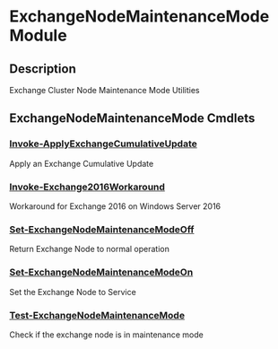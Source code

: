 ﻿---
Module Name: ExchangeNodeMaintenanceMode
Module Guid: 00000000-0000-0000-0000-000000000000 1293bb34-f68a-46cb-ad98-11ab9dff2f07
Download Help Link: https://github.com/jhochwald/ExchangeNodeMaintenanceMode/release/ExchangeNodeMaintenanceMode/docs/ExchangeNodeMaintenanceMode.md
Help Version: 1.0.0.14
Locale: en-US
---

# ExchangeNodeMaintenanceMode Module
## Description
Exchange Cluster Node Maintenance Mode Utilities

## ExchangeNodeMaintenanceMode Cmdlets
### [Invoke-ApplyExchangeCumulativeUpdate](Invoke-ApplyExchangeCumulativeUpdate.md)
Apply an Exchange Cumulative Update

### [Invoke-Exchange2016Workaround](Invoke-Exchange2016Workaround.md)
Workaround for Exchange 2016 on Windows Server 2016

### [Set-ExchangeNodeMaintenanceModeOff](Set-ExchangeNodeMaintenanceModeOff.md)
Return Exchange Node to normal operation

### [Set-ExchangeNodeMaintenanceModeOn](Set-ExchangeNodeMaintenanceModeOn.md)
Set the Exchange Node to Service

### [Test-ExchangeNodeMaintenanceMode](Test-ExchangeNodeMaintenanceMode.md)
Check if the exchange node is in maintenance mode


